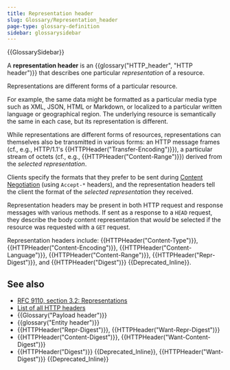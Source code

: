 ```yaml
---
title: Representation header
slug: Glossary/Representation_header
page-type: glossary-definition
sidebar: glossarysidebar
---
```


{{GlossarySidebar}}

A **representation header** is an {{glossary("HTTP_header", "HTTP header")}} that describes one particular _representation_ of a resource.

Representations are different forms of a particular resource.

For example, the same data might be formatted as a particular media type such as XML, JSON, HTML or Markdown, or localized to a particular written language or geographical region.
The underlying resource is semantically the same in each case, but its representation is different.

While representations are different forms of resources, representations can themselves also be transmitted in various forms: an HTTP message frames (cf., e.g., HTTP/1.1's {{HTTPHeader("Transfer-Encoding")}}), a particular stream of octets (cf., e.g., {{HTTPHeader("Content-Range")}}) derived from the _selected representation_.

Clients specify the formats that they prefer to be sent during [Content Negotiation](/en-US/docs/Web/HTTP/Content_negotiation) (using `Accept-*` headers), and the representation headers tell the client the format of the _selected representation_ they received.

Representation headers may be present in both HTTP request and response messages with various methods.
If sent as a response to a `HEAD` request, they describe the body content representation that _would_ be selected if the resource was requested with a `GET` request.

Representation headers include: {{HTTPHeader("Content-Type")}}, {{HTTPHeader("Content-Encoding")}}, {{HTTPHeader("Content-Language")}}, {{HTTPHeader("Content-Range")}}, {{HTTPHeader("Repr-Digest")}}, and {{HTTPHeader("Digest")}} {{Deprecated_Inline}}.

## See also

- [RFC 9110, section 3.2: Representations](https://httpwg.org/specs/rfc9110.html#representations)
- [List of all HTTP headers](/en-US/docs/Web/HTTP/Headers)
- {{Glossary("Payload header")}}
- {{glossary("Entity header")}}
- {{HTTPHeader("Repr-Digest")}}, {{HTTPHeader("Want-Repr-Digest")}}
- {{HTTPHeader("Content-Digest")}}, {{HTTPHeader("Want-Content-Digest")}}
- {{HTTPHeader("Digest")}} {{Deprecated_Inline}}, {{HTTPHeader("Want-Digest")}} {{Deprecated_Inline}}

